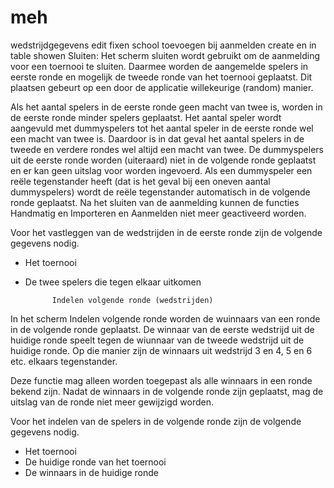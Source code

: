 # meh
wedstrijdgegevens edit fixen
school toevoegen bij aanmelden create en in table showen
Sluiten:
Het scherm sluiten wordt gebruikt om de aanmelding voor een toernooi te sluiten. Daarmee worden de aangemelde spelers in eerste ronde en mogelijk de tweede ronde van het toernooi geplaatst.
Dit plaatsen gebeurt op een door de applicatie willekeurige (random) manier.

Als het aantal spelers in de eerste ronde geen macht van twee is, worden in de eerste ronde minder spelers geplaatst.
Het aantal speler wordt aangevuld met dummyspelers tot het aantal speler in de eerste ronde wel een macht van twee is. Daardoor is in dat geval het aantal spelers in de tweede en verdere rondes 
wel altijd een macht van twee.
De dummyspelers uit de eerste ronde worden (uiteraard) niet in de volgende ronde geplaatst en er kan geen uitslag voor worden ingevoerd. Als een dummyspeler een reële tegenstander heeft (dat is het geval bij een oneven aantal dummyspelers) wordt de reële tegenstander automatisch in de volgende ronde geplaatst.
Na het sluiten van de aanmelding kunnen de functies Handmatig en Importeren en Aanmelden niet meer geactiveerd worden.

Voor het vastleggen van de wedstrijden in de eerste ronde zijn de volgende gegevens nodig.
- Het toernooi
- De twee spelers die tegen elkaar uitkomen

            Indelen volgende ronde (wedstrijden)
In het scherm Indelen volgende ronde worden de wuinnaars van een ronde in de volgende ronde geplaatst. De winnaar van de eerste wedstrijd uit de huidige ronde speelt tegen de wiunnaar van de tweede wedstrijd uit de huidige ronde. Op die manier zijn de winnaars uit wedstrijd 3 en 4, 5 en 6 etc. elkaars tegenstander. 

Deze functie mag alleen worden toegepast als alle winnaars in een ronde bekend zijn. Nadat de winnaars in de volgende ronde zijn geplaatst, mag de uitslag van de ronde  niet meer gewijzigd worden. 

Voor het indelen van de spelers in de volgende ronde zijn de volgende gegevens nodig.

- Het toernooi
- De huidige ronde van het toernooi
- De winnaars in de huidige ronde
